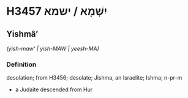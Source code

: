 # H3457 יִשְׁמָא / ישמא

## Yishmâʼ

_(yish-maw' | yish-MAW | yeesh-MA)_

### Definition

desolation; from H3456; desolate; Jishma, an Israelite; Ishma; n-pr-m

- a Judaite descended from Hur
